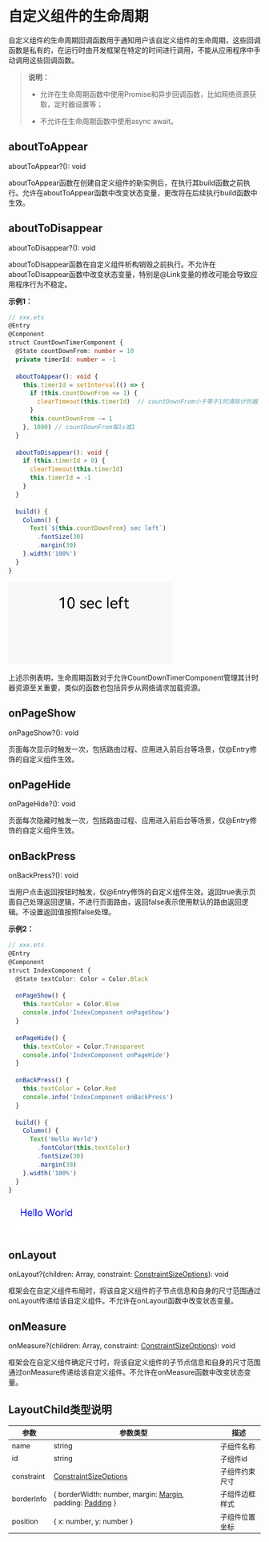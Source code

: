 # 自定义组件的生命周期

自定义组件的生命周期回调函数用于通知用户该自定义组件的生命周期，这些回调函数是私有的，在运行时由开发框架在特定的时间进行调用，不能从应用程序中手动调用这些回调函数。

> **说明：**
>
> - 允许在生命周期函数中使用Promise和异步回调函数，比如网络资源获取，定时器设置等；
>
> - 不允许在生命周期函数中使用async await。


## aboutToAppear

aboutToAppear?(): void

aboutToAppear函数在创建自定义组件的新实例后，在执行其build函数之前执行。允许在aboutToAppear函数中改变状态变量，更改将在后续执行build函数中生效。

## aboutToDisappear

aboutToDisappear?(): void

aboutToDisappear函数在自定义组件析构销毁之前执行。不允许在aboutToDisappear函数中改变状态变量，特别是@Link变量的修改可能会导致应用程序行为不稳定。

**示例1：** 

```ts
// xxx.ets
@Entry
@Component
struct CountDownTimerComponent {
  @State countDownFrom: number = 10
  private timerId: number = -1

  aboutToAppear(): void {
    this.timerId = setInterval(() => {
      if (this.countDownFrom <= 1) {
        clearTimeout(this.timerId)  // countDownFrom小于等于1时清除计时器
      }
      this.countDownFrom -= 1
    }, 1000) // countDownFrom每1s减1
  }

  aboutToDisappear(): void {
    if (this.timerId > 0) {
      clearTimeout(this.timerId)
      this.timerId = -1
    }
  }

  build() {
    Column() {
      Text(`${this.countDownFrom} sec left`)
        .fontSize(30)
        .margin(30)
    }.width('100%')
  }
}
```

![aboutToAppear](figures/aboutToAppear.gif)

上述示例表明，生命周期函数对于允许CountDownTimerComponent管理其计时器资源至关重要，类似的函数也包括异步从网络请求加载资源。

## onPageShow

onPageShow?(): void

页面每次显示时触发一次，包括路由过程、应用进入前后台等场景，仅@Entry修饰的自定义组件生效。

## onPageHide

onPageHide?(): void

页面每次隐藏时触发一次，包括路由过程、应用进入前后台等场景，仅@Entry修饰的自定义组件生效。

## onBackPress

onBackPress?(): void

当用户点击返回按钮时触发，仅@Entry修饰的自定义组件生效。返回true表示页面自己处理返回逻辑，不进行页面路由，返回false表示使用默认的路由返回逻辑。不设置返回值按照false处理。

**示例2：** 

```ts
// xxx.ets
@Entry
@Component
struct IndexComponent {
  @State textColor: Color = Color.Black

  onPageShow() {
    this.textColor = Color.Blue
    console.info('IndexComponent onPageShow')
  }

  onPageHide() {
    this.textColor = Color.Transparent
    console.info('IndexComponent onPageHide')
  }

  onBackPress() {
    this.textColor = Color.Red
    console.info('IndexComponent onBackPress')
  }

  build() {
    Column() {
      Text('Hello World')
        .fontColor(this.textColor)
        .fontSize(30)
        .margin(30)
    }.width('100%')
  }
}
```

![lifecycle](figures/lifecycle.PNG)

## onLayout

onLayout?(children: Array<LayoutChild>, constraint: [ConstraintSizeOptions](../reference/arkui-ts/ts-types.md#constraintsizeoptions)): void

框架会在自定义组件布局时，将该自定义组件的子节点信息和自身的尺寸范围通过onLayout传递给该自定义组件。不允许在onLayout函数中改变状态变量。

## onMeasure

onMeasure?(children: Array<LayoutChild>, constraint: [ConstraintSizeOptions](../reference/arkui-ts/ts-types.md#constraintsizeoptions)): void

框架会在自定义组件确定尺寸时，将该自定义组件的子节点信息和自身的尺寸范围通过onMeasure传递给该自定义组件。不允许在onMeasure函数中改变状态变量。

## LayoutChild类型说明

| 参数    | 参数类型   |   描述       |
| ----- | ----------- | ----------- |
| name | string |  子组件名称   |
| id | string |  子组件id    |
| constraint | [ConstraintSizeOptions](../reference/arkui-ts/ts-types.md#constraintsizeoptions) |   子组件约束尺寸  |
| borderInfo | { borderWidth: number, margin: [Margin](../reference/arkui-ts/ts-types.md#margin), padding: [Padding](../reference/arkui-ts/ts-types.md#padding) } |  子组件边框样式  |
| position | { x: number, y: number } |  子组件位置坐标   |
